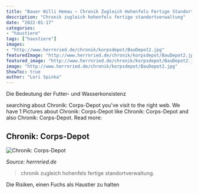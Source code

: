 ```yaml
---
title: "Bauer Willi Hemau ~ Chronik Zugleich Hohenfels Fertige Standortverwaltung"
description: "Chronik zugleich hohenfels fertige standortverwaltung"
date: "2022-01-17"
categories:
- "haustiere"
tags: ["haustiere"]
images:
- "http://www.herrnried.de/chronik/korpsdepot/BauDepot2.jpg"
featuredImage: "http://www.herrnried.de/chronik/korpsdepot/BauDepot2.jpg"
featured_image: "http://www.herrnried.de/chronik/korpsdepot/BauDepot2.jpg"
image: "http://www.herrnried.de/chronik/korpsdepot/BauDepot2.jpg"
ShowToc: true
author: "Lori Spinka"
---
```



Die Bedeutung der Futter- und Wasserkonsistenz

	

		
searching about Chronik: Corps-Depot you've visit to the right web. We have 1 Pictures about Chronik: Corps-Depot like Chronik: Corps-Depot and also Chronik: Corps-Depot. Read more:
		
    
## Chronik: Corps-Depot

<img loading=lazy src="http://www.herrnried.de/chronik/korpsdepot/BauDepot2.jpg" onerror="this.onerror=null;this.src='https://tse2.mm.bing.net/th?id=OIP.0DitvyONBzqa3d8EWajMtgHaFC&amp;pid=15.1';" alt="Chronik: Corps-Depot">

_Source: herrnried.de_

>chronik zugleich hohenfels fertige standortverwaltung. 

	

Die Risiken, einen Fuchs als Haustier zu halten

